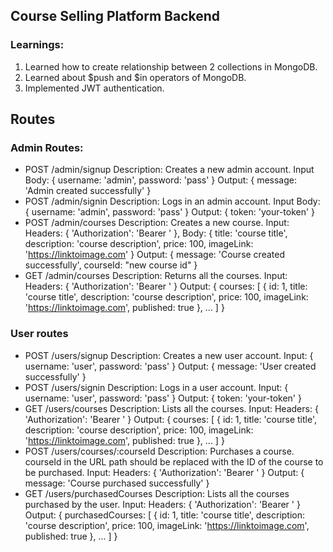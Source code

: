## Course Selling Platform Backend

### Learnings:
1) Learned how to create relationship between 2 collections in MongoDB.
2) Learned about $push and $in operators of MongoDB.
3) Implemented JWT authentication.

## Routes

### Admin Routes:

- POST /admin/signup
  Description: Creates a new admin account.
  Input Body: { username: 'admin', password: 'pass' }
  Output: { message: 'Admin created successfully' }
- POST /admin/signin
  Description: Logs in an admin account.
  Input Body: { username: 'admin', password: 'pass' }
  Output: { token: 'your-token' }
- POST /admin/courses
  Description: Creates a new course.
  Input: Headers: { 'Authorization': 'Bearer <your-token>' }, Body: { title: 'course title', description: 'course description', price: 100, imageLink: 'https://linktoimage.com' }
  Output: { message: 'Course created successfully', courseId: "new course id" }
- GET /admin/courses
  Description: Returns all the courses.
  Input: Headers: { 'Authorization': 'Bearer <your-token>' }
  Output: { courses: [ { id: 1, title: 'course title', description: 'course description', price: 100, imageLink: 'https://linktoimage.com', published: true }, ... ] }

### User routes

- POST /users/signup
  Description: Creates a new user account.
  Input: { username: 'user', password: 'pass' }
  Output: { message: 'User created successfully' }
- POST /users/signin
  Description: Logs in a user account.
  Input: { username: 'user', password: 'pass' }
  Output: { token: 'your-token' }
- GET /users/courses
  Description: Lists all the courses.
  Input: Headers: { 'Authorization': 'Bearer <your-token>' }
  Output: { courses: [ { id: 1, title: 'course title', description: 'course description', price: 100, imageLink: 'https://linktoimage.com', published: true }, ... ] }
- POST /users/courses/:courseId
  Description: Purchases a course. courseId in the URL path should be replaced with the ID of the course to be purchased.
  Input: Headers: { 'Authorization': 'Bearer <your-token>' }
  Output: { message: 'Course purchased successfully' }
- GET /users/purchasedCourses
  Description: Lists all the courses purchased by the user.
  Input: Headers: { 'Authorization': 'Bearer <your-token>' }
  Output: { purchasedCourses: [ { id: 1, title: 'course title', description: 'course description', price: 100, imageLink: 'https://linktoimage.com', published: true }, ... ] }
